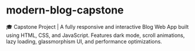 # modern-blog-capstone
🎓 Capstone Project | A fully responsive and interactive Blog Web App built using HTML, CSS, and JavaScript. Features dark mode, scroll animations, lazy loading, glassmorphism UI, and performance optimizations.
